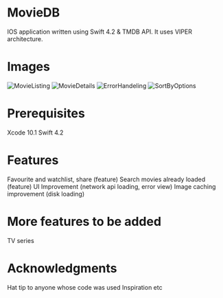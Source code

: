 # MovieDB

IOS application written using Swift 4.2 & TMDB API. It uses VIPER architecture.


# Images

![MovieListing](https://user-images.githubusercontent.com/50488281/65839525-c6356e00-e32b-11e9-9dc2-52e5b944a404.png)
![MovieDetails](https://user-images.githubusercontent.com/50488281/65839539-cfbed600-e32b-11e9-8407-6318aaa3d69e.png)
![ErrorHandeling](https://user-images.githubusercontent.com/50488281/65839543-d1889980-e32b-11e9-9c1a-a0bb2a5636e4.png)
![SortByOptions](https://user-images.githubusercontent.com/50488281/65839544-d2213000-e32b-11e9-9e25-8a44d3b76a42.png)


# Prerequisites

Xcode 10.1 Swift 4.2

# Features

Favourite and watchlist, share (feature)
Search movies already loaded (feature)
UI Improvement (network api loading, error view)
Image caching improvement (disk loading)

# More features to be added

TV series

# Acknowledgments

Hat tip to anyone whose code was used
Inspiration
etc
